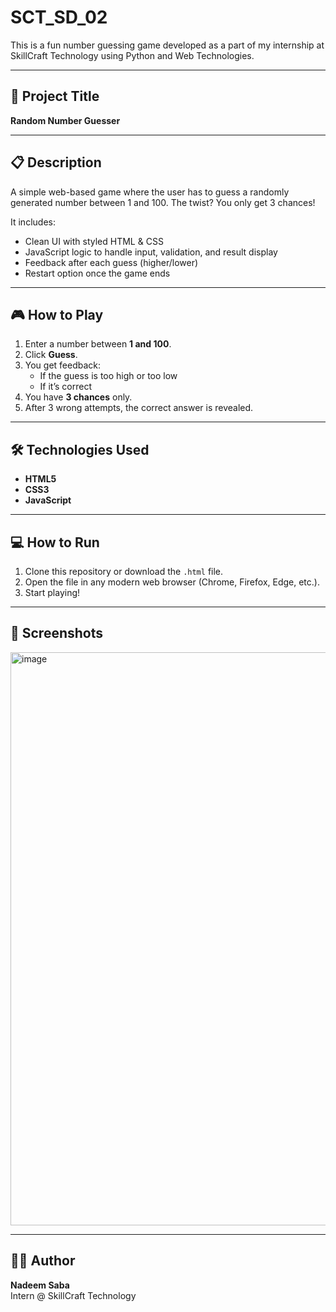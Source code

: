 # SCT_SD_02

This is a fun number guessing game developed as a part of my internship at SkillCraft Technology using Python and Web Technologies.

---

## 🔢 Project Title

**Random Number Guesser**

---

## 📋 Description

A simple web-based game where the user has to guess a randomly generated number between 1 and 100. The twist? You only get 3 chances!

It includes:
- Clean UI with styled HTML & CSS
- JavaScript logic to handle input, validation, and result display
- Feedback after each guess (higher/lower)
- Restart option once the game ends

---

## 🎮 How to Play

1. Enter a number between **1 and 100**.
2. Click **Guess**.
3. You get feedback:
   - If the guess is too high or too low
   - If it’s correct
4. You have **3 chances** only.
5. After 3 wrong attempts, the correct answer is revealed.

---

## 🛠️ Technologies Used

- **HTML5**
- **CSS3**
- **JavaScript**

---

## 💻 How to Run

1. Clone this repository or download the `.html` file.
2. Open the file in any modern web browser (Chrome, Firefox, Edge, etc.).
3. Start playing!

---

## 📸 Screenshots

<img width="1919" height="917" alt="image" src="https://github.com/user-attachments/assets/165cb493-d875-4c57-b207-d5c034a8bfdb" />


---

## 👩‍💻 Author

**Nadeem Saba**  
Intern @ SkillCraft Technology


